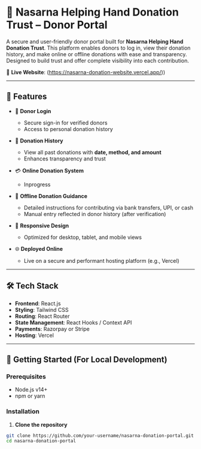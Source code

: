 # 🤝 Nasarna Helping Hand Donation Trust – Donor Portal

A secure and user-friendly donor portal built for **Nasarna Helping Hand Donation Trust**. This platform enables donors to log in, view their donation history, and make online or offline donations with ease and transparency. Designed to build trust and offer complete visibility into each contribution.

🔗 **Live Website**: (https://nasarna-donation-website.vercel.app/))

---

## 🌟 Features

- 🔐 **Donor Login**
  - Secure sign-in for verified donors
  - Access to personal donation history

- 📜 **Donation History**
  - View all past donations with **date, method, and amount**
  - Enhances transparency and trust

- 💳 **Online Donation System**
  - Inprogress

- 📝 **Offline Donation Guidance**
  - Detailed instructions for contributing via bank transfers, UPI, or cash
  - Manual entry reflected in donor history (after verification)

- 📱 **Responsive Design**
  - Optimized for desktop, tablet, and mobile views

- 🌐 **Deployed Online**
  - Live on a secure and performant hosting platform (e.g., Vercel)

---

## 🛠️ Tech Stack

- **Frontend**: React.js
- **Styling**: Tailwind CSS
- **Routing**: React Router
- **State Management**: React Hooks / Context API
- **Payments**: Razorpay or Stripe
- **Hosting**: Vercel

---

## 🚀 Getting Started (For Local Development)

### Prerequisites

- Node.js v14+
- npm or yarn

### Installation

1. **Clone the repository**

```bash
git clone https://github.com/your-username/nasarna-donation-portal.git
cd nasarna-donation-portal
